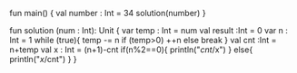 
fun main() {
    val number : Int = 34
    solution(number)
}

fun solution (num : Int): Unit {
    var temp : Int = num
    val result :Int = 0
    var n : Int = 1
    while (true){
        temp -= n
        if (temp>0) ++n
        else break
    }
    val cnt :Int = n+temp
    val x : Int = (n+1)-cnt
    if(n%2==0){
        println("$cnt/$x")
    }
    else{
        println("$x/$cnt")
    }
}
